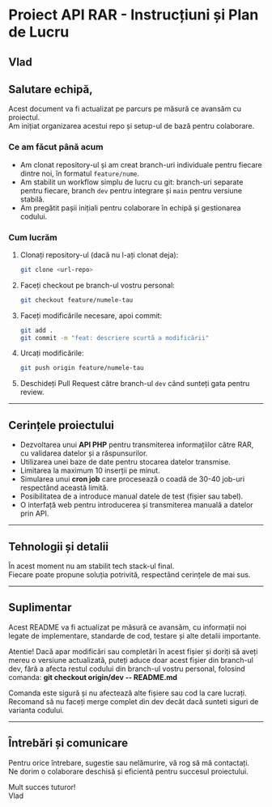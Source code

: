 # Proiect API RAR - Instrucțiuni și Plan de Lucru

## Vlad
## Salutare echipă,

Acest document va fi actualizat pe parcurs pe măsură ce avansăm cu proiectul.  
Am inițiat organizarea acestui repo și setup-ul de bază pentru colaborare.  

### Ce am făcut până acum

- Am clonat repository-ul și am creat branch-uri individuale pentru fiecare dintre noi, în formatul `feature/nume`.
- Am stabilit un workflow simplu de lucru cu git: branch-uri separate pentru fiecare, branch `dev` pentru integrare și `main` pentru versiune stabilă.
- Am pregătit pașii inițiali pentru colaborare în echipă și gestionarea codului.

### Cum lucrăm

1. Clonați repository-ul (dacă nu l-ați clonat deja):

    ```bash
    git clone <url-repo>
    ```

2. Faceți checkout pe branch-ul vostru personal:

    ```bash
    git checkout feature/numele-tau
    ```

3. Faceți modificările necesare, apoi commit:

    ```bash
    git add .
    git commit -m "feat: descriere scurtă a modificării"
    ```

4. Urcați modificările:

    ```bash
    git push origin feature/numele-tau
    ```

5. Deschideți Pull Request către branch-ul `dev` când sunteți gata pentru review.

---

## Cerințele proiectului

- Dezvoltarea unui **API PHP** pentru transmiterea informațiilor către RAR, cu validarea datelor și a răspunsurilor.
- Utilizarea unei baze de date pentru stocarea datelor transmise.
- Limitarea la maximum 10 inserții pe minut.
- Simularea unui **cron job** care procesează o coadă de 30-40 job-uri respectând această limită.
- Posibilitatea de a introduce manual datele de test (fișier sau tabel).
- O interfață web pentru introducerea și transmiterea manuală a datelor prin API.

---

## Tehnologii și detalii

În acest moment nu am stabilit tech stack-ul final.  
Fiecare poate propune soluția potrivită, respectând cerințele de mai sus.  

---

## Suplimentar

Acest README va fi actualizat pe măsură ce avansăm, cu informații noi legate de implementare, standarde de cod, testare și alte detalii importante.

Atentie! Dacă apar modificări sau completări în acest fișier și doriți să aveți mereu o versiune actualizată, puteți aduce doar acest fișier din branch-ul dev, fără a afecta restul codului din branch-ul vostru personal, folosind comanda: **git checkout origin/dev -- README.md** 

Comanda este sigură și nu afectează alte fișiere sau cod la care lucrați. Recomand să nu faceți merge complet din dev decât dacă sunteti siguri de varianta codului.

---

## Întrebări și comunicare

Pentru orice întrebare, sugestie sau nelămurire, vă rog să mă contactați.  
Ne dorim o colaborare deschisă și eficientă pentru succesul proiectului.

Mult succes tuturor!  
Vlad
